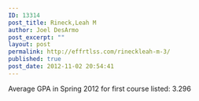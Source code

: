 ```yaml
---
ID: 13314
post_title: Rineck,Leah M
author: Joel DesArmo
post_excerpt: ""
layout: post
permalink: http://effrtlss.com/rineckleah-m-3/
published: true
post_date: 2012-11-02 20:54:41
---
```

<p>Average GPA in Spring 2012 for first course listed: 3.296</p>